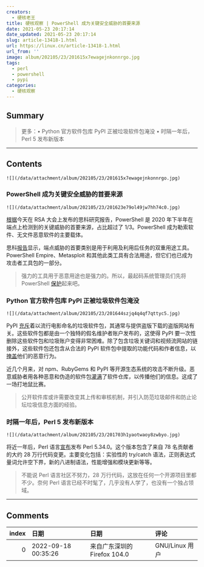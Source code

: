 ```yaml
---
creators:
  - 硬核老王
title: 硬核观察 | PowerShell 成为关键安全威胁的首要来源
date: 2021-05-23 20:17:14
date_updated: 2021-05-23 20:17:14
slug: article-13418-1.html
url: https://linux.cn/article-13418-1.html
url_from: ''
image: album/202105/23/201615x7ewagejnkonnrgo.jpg
tags:
  - perl
  - powershell
  - pypi
categories:
  - 硬核观察
---
```


## Summary

> 更多：• Python 官方软件包库 PyPI 正被垃圾软件包淹没 • 时隔一年后，Perl 5 发布新版本

***

<!-- more -->

## Contents

`![](/data/attachment/album/202105/23/201615x7ewagejnkonnrgo.jpg)`

### PowerShell 成为关键安全威胁的首要来源

`![](/data/attachment/album/202105/23/201623e79ol49jw7hh74c0.jpg)`

[根据](https://www.esecurityplanet.com/threats/powershell-source-of-third-of-critical-security-threats/)今天在 RSA 大会上发布的思科研究报告，PowerShell 是 2020 年下半年在端点上检测到的关键威胁的首要来源，占比超过了 1/3。PowerShell 成为勒索软件、无文件恶意软件的主要载体。

思科[报告](https://www.cisco.com/c/en/us/products/security/endpoint-security-outcomes-study.html)显示，端点威胁的首要类别是用于利用及利用后任务的双重用途工具。PowerShell Empire、Metasploit 和其他此类工具有合法用途，但它们也已成为攻击者工具包的一部分。

> 
> 强力的工具用于恶意用途也是强力的。所以，最起码系统管理员们先将 PowerShell [保护](https://www.esecurityplanet.com/threats/powershell-source-of-third-of-critical-security-threats/)起来吧。
> 
> 
> 

### Python 官方软件包库 PyPI 正被垃圾软件包淹没

`![](/data/attachment/album/202105/23/201644szjq4q4qf7qttyc5.jpg)`

PyPI [充斥](https://www.bleepingcomputer.com/news/security/spammers-flood-pypi-with-pirated-movie-links-and-bogus-packages/)着以流行电影命名的垃圾软件包，其通常与提供盗版下载的盗版网站有关。这些软件包都是由一个独特的假名维护者账户发布的，这使得 PyPI 要一次性删除这些软件包和垃圾账户变得非常困难。除了包含垃圾关键词和视频流网站的链接外，这些软件包还包含从合法的 PyPI 软件包中提取的功能代码和作者信息，以[掩盖](https://www.bleepingcomputer.com/news/security/new-linux-macos-malware-hidden-in-fake-browserify-npm-package/)他们的恶意行为。

近几个月来，对 npm、RubyGems 和 PyPI 等开源生态系统的攻击不断升级。恶意威胁者用各种恶意和伪造的软件包[灌满](https://blog.sonatype.com/pypi-and-npm-flooded-with-over-5000-dependency-confusion-copycats)了软件仓库，以传播他们的信息。这成了一场打地鼠比赛。

> 
> 公开软件库或许需要改变其上传和审核机制，并引入防范垃圾邮件和防止论坛垃圾信息方面的经验。
> 
> 
> 

### 时隔一年后，Perl 5 发布新版本

`![](/data/attachment/album/202105/23/201703h1yaotwaoy8zwbyo.jpg)`

将近一年后，Perl 语言[宣布](https://www.nntp.perl.org/group/perl.perl5.porters/2021/05/msg260110.html)发布 Perl 5.34.0。这个版本包含了来自 78 名贡献者的大约 28 万行代码变更。主要变化包括：实验性的 try/catch 语法，正则表达式量词允许空下界，新的八进制语法，性能增强和模块更新等等。

> 
> 不能说 Perl 语言社区不努力，28 万行代码，这放在任何一个开源项目里都不少。奈何 Perl 语言已经不时髦了，几乎没有人学了，也没有一个独占领域。
> 
> 
>

***

## Comments

|   index | 日期                | 日期                                        | 评论                     |
|--------:|:--------------------|:--------------------------------------------|:-------------------------|
|       0 | 2022-09-18 00:35:26 | 来自广东深圳的 Firefox 104.0|GNU/Linux 用户 | 这个SPAM的图也太灵魂了XD |
